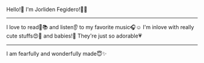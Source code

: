 Hello!:wave: I'm Jorliden Fegidero!:woman::blush:
***
I love to read:eyes::books: and listen:ear: to my favorite music:headphones::relaxed:
I'm inlove with really cute stuffs:heart_eyes::sparkling_heart: and babies!:baby: They're just so adorable:heartpulse:
***
I am fearfully and wonderfully made:innocent::sparkles:
